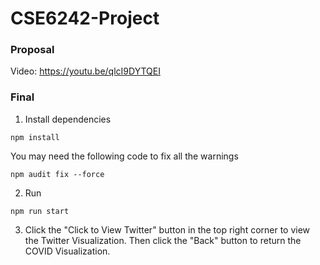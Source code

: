 # CSE6242-Project

### Proposal
Video: https://youtu.be/qlcI9DYTQEI 

### Final
1. Install dependencies
```shell
npm install
```
You may need the following code to fix all the warnings
```shell
npm audit fix --force
```

2. Run 
```shell
npm run start
```

3. Click the "Click to View Twitter" button in the top right corner to view the Twitter Visualization. 
Then click the "Back" button to return the COVID Visualization.